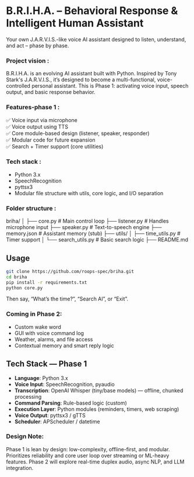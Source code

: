 # B.R.I.H.A. – Behavioral Response & Intelligent Human Assistant
Your own J.A.R.V.I.S.-like voice AI assistant designed to listen, understand, and act – phase by phase.

### Project vision :
B.R.I.H.A. is an evolving AI assistant built with Python. Inspired by Tony Stark's J.A.R.V.I.S., it’s designed to become a multi-functional, voice-controlled personal assistant. This is Phase 1: activating voice input, speech output, and basic response behavior.

### Features-phase 1 :
✅ Voice input via microphone  
✅ Voice output using TTS  
✅ Core module-based design (listener, speaker, responder)  
✅ Modular code for future expansion  
✅ Search + Timer support (core utilities)

### Tech stack :
- Python 3.x
- SpeechRecognition
- pyttsx3
- Modular file structure with utils, core logic, and I/O separation

### Folder structure :
briha/
│
├── core.py                 # Main control loop
├── listener.py            # Handles microphone input
├── speaker.py             # Text-to-speech engine
├── memory.json            # Assistant memory (stub)
├── utils/
│   ├── time_utils.py      # Timer support
│   └── search_utils.py    # Basic search logic
├── README.md

## Usage

```bash
git clone https://github.com/roops-spec/briha.git
cd briha
pip install -r requirements.txt
python core.py
```
Then say, “What’s the time?”, “Search AI”, or “Exit”.

### Coming in Phase 2:
- Custom wake word
- GUI with voice command log
- Weather, alarms, and file access
- Contextual memory and smart reply logic

## Tech Stack — Phase 1

- **Language**: Python 3.x  
- **Voice Input**: SpeechRecognition, pyaudio  
- **Transcription**: OpenAI Whisper (tiny/base models) — offline, chunked processing  
- **Command Parsing**: Rule-based logic (custom)  
- **Execution Layer**: Python modules (reminders, timers, web scraping)  
- **Voice Output**: pyttsx3 / gTTS  
- **Scheduler**: APScheduler / datetime

### Design Note:
Phase 1 is lean by design: low-complexity, offline-first, and modular. Prioritizes reliability and core user loop over streaming or ML-heavy features. Phase 2 will explore real-time duplex audio, async NLP, and LLM integration.
